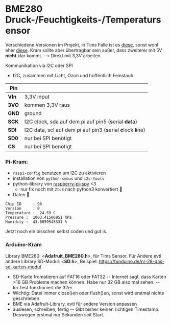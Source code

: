# BME280 Druck-/Feuchtigkeits-/Temperatursensor

Verschiedene Versionen im Projekt, in Tims Falle ist es [diese](https://www.adafruit.com/product/2652), sonst wohl eher [diese](https://www.berrybase.de/sensoren-module/feuchtigkeit/gy-bme280-breakout-board-3in1-sensor-f-252-r-temperatur-luftfeuchtigkeit-und-luftdruck?c=92). Kram sollte aber übertragbar sein außer, dass zweiterer mit 5V **nicht** klar kommt. --> Direkt mit 3,3V arbeiten.

Kommunikation via I2C oder SPI
- I2C, zusammen mit Licht, Ozon und hoffentlich Feinstaub

|    Pin| |
|---|---|  
|**VIn**| 3,3V input|
|**3VO**| kommen 3,3V raus|
|**GND**| ground|
|**SCK**| I2C clock, sda auf dem pi auf pin5 (**s**erial **da**ta)|
|**SDI**| I2C data, scl auf dem pi auf pin3 (**s**erial **c**lock **l**ine)|
|**SD0**| nur bei SPI benötigt|
| **CS**| nur bei SPI benötigt|

### Pi-Kram:

- `raspi-config` benutzen um I2C zu aktivieren
- installation von `python-smbus` und `i2c-tools`
- python-library von [raspberry-pi-spy](https://www.raspberrypi-spy.co.uk/2016/07/using-bme280-i2c-temperature-pressure-sensor-in-python/) <3
  - nur fix noch mit `2to3` nach python3 konvertiert 😬
- Daten 🙌
```
Chip ID     : 96
Version     : 0
Temperature :  24.59 C
Pressure :  1003.41506951 hPa
Humidity :  43.8059545331 %
```
Jetzt noch ein bisschen selbst coden und gut is.

### Arduino-Kram

Library BME280: <**Adafruit_BME280.h**>, für Tims Sensor. Für Andere evtl andere
Library SD-Modul: <**SD.h**>, Beispiel: https://funduino.de/nr-28-das-sd-karten-modul

- SD-Karte fromatieren auf FAT16 oder FAT32
-- Internet sagt, dass Karten >16 GB Probleme machen können. Habe nur 32 GB also mal sehen.
-- Im Test funktioniert die 32er
- Wichtig: Datei immer close()en oder flush()en, sonst wird erstmal nichts geschrieben
- BME via Adafruit-Library, evtl für andere Version anpassen
- auslesen, schreiben, fertig
-- Gibt bisher keinen richtigen Timestamp. Deswegen erstmal nur Sekunden seit Start.

